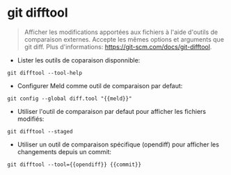 # git difftool

> Afficher les modifications apportées aux fichiers à l'aide d'outils de comparaison externes. Accepte les mêmes options et arguments que git diff.
> Plus d'informations: <https://git-scm.com/docs/git-difftool>.

- Lister les outils de coparaison disponnible:

`git difftool --tool-help`

- Configurer Meld comme outil de comparaison par defaut:

`git config --global diff.tool "{{meld}}"`

- Utiliser l'outil de comparaison par defaut pour afficher les fichiers modifiés:

`git difftool --staged`

- Utiliser un outil de comparaison spécifique (opendiff) pour afficher les changements depuis un commit:

`git difftool --tool={{opendiff}} {{commit}}`
